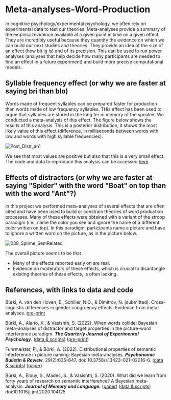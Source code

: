 # Meta-analyses-Word-Production

In cognitive psychology/experimental psychology, we often rely on experimental data to test our theories. Meta-analyses provide a summary of the empirical evidence available at a given point in time on a given effect. They are incredibly useful because they quantify the evidence on which we can build our next studies and theories. They provide an idea of the size of an effect (how bit ig is) and of its precision. This can be used to run power analyses (analyses that help decide how many participants are needed to find an effect in a future experiment) and build more precise computational models.

## Syllable frequency effect (or why we are faster at saying bri than blo)
Words made of frequent syllables can be prepared faster for production than words made of low frequency syllables. THis effect has been used to argue that syllables are stored in the long ter
m memory of the speaker. We conducted a meta-analysis of this effect. The figure below shows the results of this analysis. This is a posterior distribution, it shows the most likely value of this effect (difference, in milliseconds between words with low and words with high syllable frequencies). 

<p align="center">
 

![Post_Distr_an1](https://user-images.githubusercontent.com/28299451/225906578-e96c4aab-ccb4-40df-971b-f1d040d3beba.png)

We see that most values are positive but also that this is a very small effect. The code and data to reproduce this analysis can be accessed [here](https://osf.io/4nmbj/)



  
## Effects of distractors (or why we are faster at saying "Spider" with the word "Boat" on top than with the word "Ant"?)
In this project we performed meta-analyses of several effects that are often cited and have been used to build or constrain theories of word production processes. Many of these effects were obtained with a variant of the stroop paradigm (i.e., name the color you see and ignore the name of a different color written on top). In this paradigm, participants name a picture and have to ignore a written word on the picture, as in the picture below.

 
 
![038_Spinne_SemRelated](https://user-images.githubusercontent.com/28299451/225906728-f287904a-4aea-4ac5-993e-669d44c96686.png)

The overall picture seems to be that
- Many of the effects reported early on are real. 
- Evidence on moderators of these effects, which is crucial to disantangle existing theories of these effects, is often lacking. 
  
  

## References, with links to data and code

Bürki, A. van den Hoven, E., Schiller, N.O., & Dimitrov, N. (submitted). Cross-linguistic differences in gender congruency effects: Evidence from meta-analyses. [pre-print](https://arxiv.org/abs/2109.03490)  

Bürki, A., Alario, X., & Vasishth, S. (2022). When words collide: Bayesian meta-analyses of distractor and target properties in the picture-word interference paradigm. _**The Quarterly Journal of Experimental Psychology**_. ([data & scripts](https://osf.io/sjn5b/)) ([pre-print](https://arxiv.org/abs/2008.03972))
  
Fuhrmeister, P., & Bürki, A. (2022). Distributional properties of semantic interference in picture naming: Bayesian meta-analyses.  _**Psychonomic Bulletin & Review**_, 29(2):635-647. doi: 10.3758/s13423-021-02016-6. 
([data & scripts](https://osf.io/v2fx5/)) ([paper](https://link.springer.com/article/10.3758/s13423-021-02016-6))
  
Bürki, A., Elbuy, S., Madec, S., & Vasishth, S. (2020). What did we learn from forty years of research on semantic interference? A Bayesian meta-analysis. _**Journal of Memory and Language.**_ ([paper](https://www.sciencedirect.com/science/article/pii/S0749596X20300395)) ([data & scripts](https://osf.io/k6f4c/)) doi:10.1016/j.jml.2020.104125

 
  








